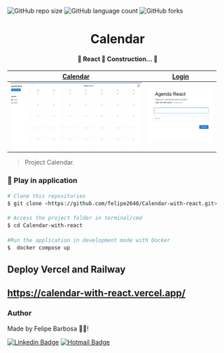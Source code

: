 ![GitHub repo size](https://img.shields.io/github/repo-size/felipe2640/Calendar?style=for-the-badge)
![GitHub language count](https://img.shields.io/github/languages/count/felipe2640/Calendar?style=for-the-badge)
![GitHub forks](https://img.shields.io/github/forks/felipe2640/Calendar?style=for-the-badge)

<h1 align="center">Calendar</h1>

<h4 align="center"> 
	🚧  React 🚀 Construction...  🚧
</h4>
<!-- Image -->

<table role="table">
  <thead>
    <tr>
      <th align="center">
        <a href="" rel="nofollow"><strong>Calendar</strong></a>
      </th>
      <th align="center">
        <a href="" rel="nofollow"><strong>Login</strong></a>
      </th>
    </tr>
  </thead>
  <tbody>
    <tr>
      <td align="center">
        <a href="" rel="nofollow"
          ><img
            src="/img/Calendar.PNG"
            alt="Screenshot of Desktop dashboard"
            width="300"
            data-canonical-src="/img/Calendar.PNG"
            style="max-width: 100%" /></a
        ><br /><sup></sup>
      </td>
      <td align="center">
        <a href="" rel="nofollow"
          ><img
            src="/img/Login.PNG"
            alt="Screenshot of Mobile dashboard"
            width="150"
            width="150"          
        </a>
        <br /><sup></sup>
      </td>
    </tr>
  </tbody>
</table>

<!-- ---------------------------------------------------------------->

> Project Calendar.

### 🎲 Play in application 

```bash
# Clone this repositories
$ git clone <https://github.com/felipe2640/Calendar-with-react.git>

# Access the project folder in terminal/cmd
$ cd Calendar-with-react

#Run the application in development mode with Docker
$  docker compose up
```

## Deploy Vercel and Railway
## https://calendar-with-react.vercel.app/ 

### Author

Made by Felipe Barbosa 👋🏽!

[![Linkedin Badge](https://img.shields.io/badge/-Felipe-blue?style=flat-square&logo=Linkedin&logoColor=white&link=https://www.linkedin.com/in/felipe-barbosa-br//)](https://www.linkedin.com/in/felipe-barbosa-br/)
[![Hotmail Badge](https://img.shields.io/badge/-Hotmail-0078D4?style=flat-square&logo=microsoft-outlook&logoColor=white&link=mailto:felipe_brito09t@hotmail.com)](mailto:felipe_brito09t@hotmail.com)

